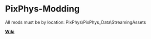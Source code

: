 # PixPhys-Modding

All mods must be by location: PixPhys\PixPhys_Data\StreamingAssets

**[Wiki](https://github.com/CrazyStudios-Hub/PixPhys-Modding/wiki)**
